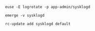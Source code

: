 ```
euse -E logrotate -p app-admin/sysklogd
```

```
emerge -v sysklogd
```

```
rc-update add sysklogd default
```
